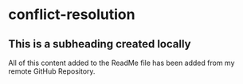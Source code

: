 # conflict-resolution

## This is a subheading created locally

All of this content added to the ReadMe file has been added from my remote GitHub Repository.
